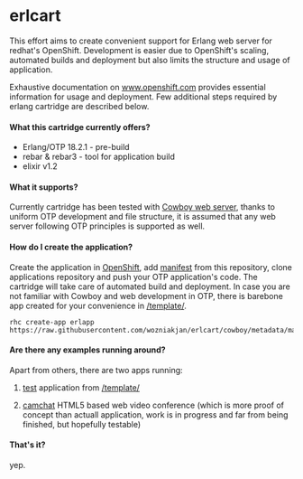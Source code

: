 erlcart
=======

This effort aims to create convenient support for Erlang web server for redhat's OpenShift. Development is easier due to OpenShift's scaling, automated builds and deployment but also limits the structure and usage of application.

Exhaustive documentation on www.openshift.com provides essential information for usage and deployment. Few additional steps required by erlang cartridge are described below.

#### What this cartridge currently offers?

- Erlang/OTP 18.2.1 - pre-build
- rebar & rebar3 - tool for application build
- elixir v1.2

#### What it supports?

Currently cartridge has been tested with [Cowboy web server](https://github.com/ninenines/cowboy), thanks to uniform OTP development and file structure, it is assumed that any web server following OTP principles is supported as well.

#### How do I create the application?

Create the application in [OpenShift](www.openshift.com), add [manifest](https://raw.githubusercontent.com/wozniakjan/erlcart/cowboy/metadata/manifest.yml) from this repository, clone applications repository and push your OTP application's code. The cartridge will take care of automated build and deployment. In case you are not familiar with Cowboy and web development in OTP, there is barebone app created for your convenience in
[/template/](https://github.com/wozniakjan/erlcart/tree/cowboy/template).

    rhc create-app erlapp https://raw.githubusercontent.com/wozniakjan/erlcart/cowboy/metadata/manifest.yml

#### Are there any examples running around?

Apart from others, there are two apps running:

1) [test](http://hello-wozj.rhcloud.com/) application from [/template/](https://github.com/wozniakjan/erlcart/tree/cowboy/template)


2) [camchat](https://camchat.herokuapp.com/) HTML5 based web video conference (which is more proof of concept than actuall application, work is in progress and far from being finished, but hopefully testable)

#### That's it?
yep.
